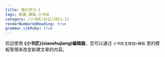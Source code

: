 ```yaml
---
title: 强化学习-1
tags: 新建,模板,小书匠
category: /小书匠/日记/2021-12
renderNumberedHeading: true
grammar_cjkRuby: true
---
```



欢迎使用 **{小书匠}(xiaoshujiang)编辑器**，您可以通过 `小书匠主按钮>模板` 里的模板管理来改变新建文章的内容。